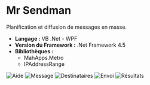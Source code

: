 # Mr Sendman
Planification et diffusion de messages en masse.

* **Langage :** VB .Net - WPF
* **Version du Framework :** .Net Framework 4.5
* **Bibliothèques :**
  * MahApps.Metro
  * IPAddressRange

![Aide](https://i.imgur.com/d0IeA2d.png)
![Message](https://i.imgur.com/hHfkJGs.png)
![Destinataires](https://i.imgur.com/0fCxoM3.png)
![Envoi](https://i.imgur.com/nRbscN0.png)
![Résultats](https://i.imgur.com/2uWMb0l.png)




